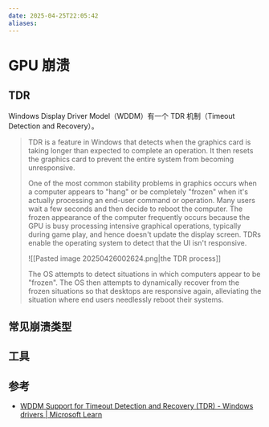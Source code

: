 ```yaml
---
date: 2025-04-25T22:05:42
aliases:
---
```


# GPU 崩溃

## TDR

Windows Display Driver Model（WDDM）有一个 TDR 机制（Timeout Detection and Recovery）。

> TDR is a feature in Windows that detects when the graphics card is taking longer than expected to complete an operation. It then resets the graphics card to prevent the entire system from becoming unresponsive.
>
> One of the most common stability problems in graphics occurs when a computer appears to "hang" or be completely "frozen" when it's actually processing an end-user command or operation. Many users wait a few seconds and then decide to reboot the computer. The frozen appearance of the computer frequently occurs because the GPU is busy processing intensive graphical operations, typically during game play, and hence doesn't update the display screen. TDRs enable the operating system to detect that the UI isn't responsive.
>
> ![[Pasted image 20250426002624.png|the TDR process]]
>
> The OS attempts to detect situations in which computers appear to be "frozen". The OS then attempts to dynamically recover from the frozen situations so that desktops are responsive again, alleviating the situation where end users needlessly reboot their systems.

## 常见崩溃类型

## 工具

## 参考

- [WDDM Support for Timeout Detection and Recovery (TDR) - Windows drivers | Microsoft Learn](https://learn.microsoft.com/en-us/windows-hardware/drivers/display/timeout-detection-and-recovery)
